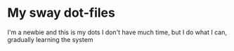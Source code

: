 # My sway dot-files
I'm a newbie and this is my dots
I don't have much time, but I do what I can, gradually learning the system
